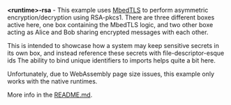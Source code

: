 **&lt;runtime&gt;-rsa** - This example uses [MbedTLS][mbedtls] to perform
asymmetric encryption/decryption using RSA-pkcs1. There are three different
boxes active here, one box containing the MbedTLS logic, and two other boxe
acting as Alice and Bob sharing encrypted messages with each other.

This is intended to showcase how a system may keep sensitive secrets in its
own box, and instead reference these secrets with file-descriptor-esque ids
The ability to bind unique identifiers to imports helps quite a bit here.

Unfortunately, due to WebAssembly page size issues, this example only works
with the native runtimes.

More info in the [README.md](/README.md).

[mbedtls]: https://github.com/ARMmbed/mbedtls
